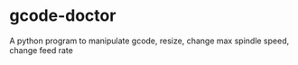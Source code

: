 # gcode-doctor
A python program to manipulate gcode, resize, change max spindle speed, change feed rate
